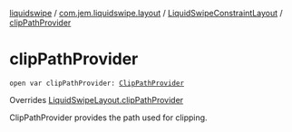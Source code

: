 [liquidswipe](../../index.md) / [com.jem.liquidswipe.layout](../index.md) / [LiquidSwipeConstraintLayout](index.md) / [clipPathProvider](./clip-path-provider.md)

# clipPathProvider

`open var clipPathProvider: `[`ClipPathProvider`](../../com.jem.liquidswipe.base/-clip-path-provider/index.md)

Overrides [LiquidSwipeLayout.clipPathProvider](../../com.jem.liquidswipe.base/-liquid-swipe-layout/clip-path-provider.md)

ClipPathProvider provides the path used for clipping.

